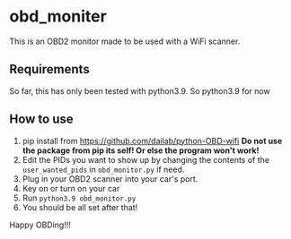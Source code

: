 # obd_moniter
This is an OBD2 monitor made to be used with a WiFi scanner.
## Requirements
So far, this has only been tested with python3.9.
So python3.9 for now
## How to use
1. pip install from https://github.com/dailab/python-OBD-wifi **Do not use the package from pip its self! Or else the program won't work!**
2. Edit the PIDs you want to show up by changing the contents of the `user_wanted_pids` in `obd_monitor.py` if need.
3. Plug in your OBD2 scanner into your car's port.
4. Key on or turn on your car
5. Run `python3.9 obd_monitor.py`
6. You should be all set after that!

Happy OBDing!!!
